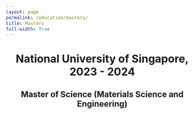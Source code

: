 ```yaml
---
layout: page
permalink: /education/masters/
title: Masters
full-width: True
---
```


<h1 style="text-align: center;">National University of Singapore, 2023 - 2024</h1>
<h2 style="text-align: center;"> Master of Science (Materials Science and Engineering)</h2>